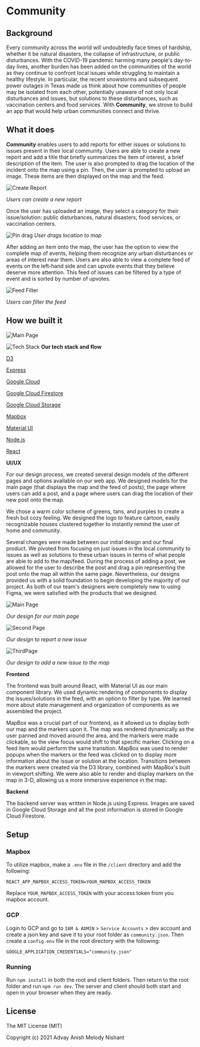 # Community 

## Background
Every community across the world will undoubtedly face times of hardship, whether it be natural disasters, the collapse of infrastructure, or public disturbances. With the COVID-19 pandemic harming many people's day-to-day lives, another burden has been added on the communities of the world as they continue to confront local issues while struggling to maintain a healthy lifestyle. In particular, the recent snowstorms and subsequent power outages in Texas made us think about how communities of people may be isolated from each other, potentially unaware of not only local disturbances and issues, but solutions to these disturbances, such as vaccination centers and food services. With **Community**, we strove to build an app that would help urban communities connect and thrive. 


## What it does

**Community** enables users to add reports for either issues or solutions to issues present in their local community. Users are able to create a new report and add a title that briefly summarizes the item of interest, a brief description of the item. The user is also prompted to drag the location of the incident onto the map using a pin. Then, the user is prompted to upload an image. These items are then displayed on the map and the feed. 

![Create Report](https://github.com/Hackathon-Squad/Community/raw/main/Assets/create_report.png)

_Users can create a new report_

Once the user has uploaded an image, they select a category for their issue/solution: public disturbances, natural disasters, food services, or vaccination centers. 

![Pin drag](https://github.com/Hackathon-Squad/Community/raw/main/Assets/seePin.png)
_User drags location to map_

After adding an item onto the map, the user has the option to view the complete map of events, helping them recognize any urban disturbances or areas of interest near them. Users are also able to view a complete feed of events on the left-hand side and can upvote events that they believe deserve more attention. This feed of issues can be filtered by a type of event and is sorted by number of upvotes.

![Feed Filter](https://github.com/Hackathon-Squad/Community/raw/main/Assets/filter.png)

_Users can filter the feed_

## How we built it


![Main Page](https://github.com/Hackathon-Squad/Community/raw/main/Assets/TechStack.jpg)

![Tech Stack](https://github.com/Hackathon-Squad/Community/raw/main/Assets/TechFlow.jpg)
__Our tech stack and flow__

[D3](https://d3js.org/)

[Express](https://expressjs.com/)

[Google Cloud](https://cloud.google.com/)

[Google Cloud Firestore](https://firebase.google.com/docs/firestore)

[Google Cloud Storage](https://cloud.google.com/storage)

[Mapbox](https://www.mapbox.com/)

[Material UI](https://material-ui.com/)

[Node.js](https://nodejs.org/en/)

[React](https://reactjs.org/)


**UI/UX**

For our design process, we created several design models of the different pages and options available on our web app. We designed models for the main page (that displays the map and the feed of posts), the page where users can add a post, and a page where users can drag the location of their new post onto the map. 

We chose a warm color scheme of greens, tans, and purples to create a fresh but cozy feeling. We designed the logo to feature cartoon, easily recognizable houses clustered together to instantly remind the user of home and community.

Several changes were made between our initial design and our final product. We pivoted from focusing on just issues in the local community to issues as well as solutions to these urban issues in terms of what people are able to add to the map/feed. During the process of adding a post, we allowed for the user to describe the post and drag a pin representing the post onto the map all within the same page. Nevertheless, our designs provided us with a solid foundation to begin developing the majority of our project. As both of our team's designers were completely new to using Figma, we were satisfied with the products that we designed. 


![Main Page](https://github.com/Hackathon-Squad/Community/raw/main/Assets/figmapage1.png)

_Our design for our main page_

![Second Page](https://github.com/Hackathon-Squad/Community/raw/main/Assets/figmapage2.png)

_Our design to report a new issue_

![ThirdPage](https://github.com/Hackathon-Squad/Community/raw/main/Assets/figmapage3.png)

_Our design to add a new issue to the map_

**Frontend**

The frontend was built around React, with Material UI as our main component library. We used dynamic rendering of components to display the issues/solutions in the feed, with an option to filter by type. We learned more about state management and organization of components as we assembled the project. 

MapBox was a crucial part of our frontend, as it allowed us to display both our map and the markers upon it. The map was rendered dynamically as the user panned and moved around the area, and the markers were made clickable, so the view focus would shift to that specific marker. Clicking on a feed item would perform the same transition. MapBox was used to render popups when the markers or the feed was clicked on to display more information about the issue or solution at the location. Transitions between the markers were created via the D3 library, combined with MapBox's built in viewport shifting.  We were also able to render and display markers on the map in 3-D, allowing us a more immersive experience in the map. 

**Backend**

The backend server was written in Node.js using Express. Images are saved in Google Cloud Storage and all the post information is stored in Google Cloud Firestore. 

## Setup
### Mapbox

To utilize mapbox, make a `.env` file in the `/client` directory and add the following:
```
REACT_APP_MAPBOX_ACCESS_TOKEN=YOUR_MAPBOX_ACCESS_TOKEN
```
Replace `YOUR_MAPBOX_ACCESS_TOKEN` with your access token from you mapbox account.

### GCP
Login to GCP and go to `IAM & ADMIN` > `Service Accounts` > dev account and create a json key and save it to your root folder as `community.json`. Then create a `config.env` file in the root directory with the following:
```
GOOGLE_APPLICATION_CREDENTIALS="community.json"
```

### Running
Run `npm install` in both the root and client folders. Then return to the root folder and run `npm run dev`. The server and client should both start and open in your browser when they are ready. 


## License
The MIT License (MIT)

Copyright (c) 2021 Advay Anish Melody Nishant
